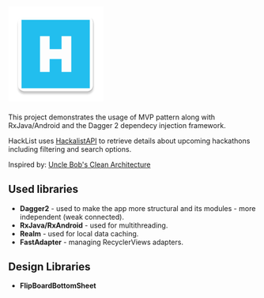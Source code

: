 ## ![HackList](https://github.com/EladKeyshawn/HackList/blob/master/app/src/main/res/mipmap-xxxhdpi/ic_launcher.png)
This project demonstrates the usage of MVP pattern along with RxJava/Android and the Dagger 2 dependecy injection framework.

HackList uses [HackalistAPI](http://www.hackalist.org/) to retrieve details about upcoming hackathons including filtering and search options. 

Inspired by:
[Uncle Bob's Clean Architecture](https://8thlight.com/blog/uncle-bob/2012/08/13/the-clean-architecture.html) 

## Used libraries
* __Dagger2__ - used to make the app more structural and its modules - more independent (weak connected). 
* __RxJava/RxAndroid__ - used for multithreading.
* __Realm__ - used for local data caching.
* __FastAdapter__ - managing RecyclerViews adapters.
## Design Libraries
* __FlipBoardBottomSheet__

